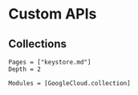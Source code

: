 # Custom APIs

## Collections
```@contents
Pages = ["keystore.md"]
Depth = 2
```

```@autodocs
Modules = [GoogleCloud.collection]
```
